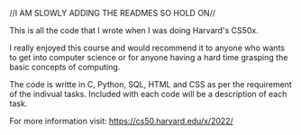 //I AM SLOWLY ADDING THE READMES SO HOLD ON//


This is all the code that I wrote when I was doing Harvard's CS50x. 

I really enjoyed this course and would recommend it to anyone who wants to get into computer science or for anyone having a hard time grasping the basic concepts of computing.

The code is writte in C, Python, SQL, HTML and CSS as per the requirement of the indivual tasks. Included with each code will be a description of each task.


For more information visit: https://cs50.harvard.edu/x/2022/